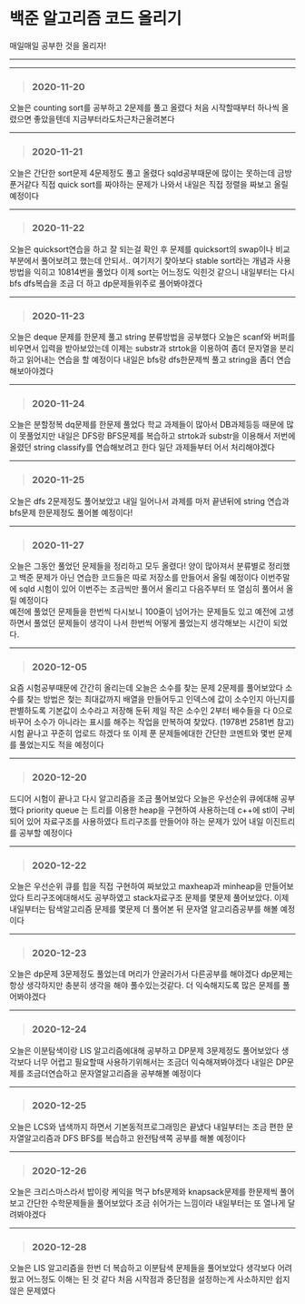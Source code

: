 # 백준 알고리즘 코드 올리기
매일매일 공부한 것을 올리자!


---
***

> ### 2020-11-20

오늘은 counting sort를 공부하고 2문제를 풀고 올렸다 처음 시작할때부터 하나씩 올렸으면 좋았을텐데 지금부터라도차근차근올려본다

---

> ### 2020-11-21

오늘은 간단한 sort문제 4문제정도 풀고 올렸다 sqld공부때문에 많이는 못하는데 금방 푼거같다 직접 quick sort를 짜야하는 문제가 나와서
 내일은 직접 정렬을 짜보고 올릴예정이다

---

> ### 2020-11-22
오늘은 quicksort연습을 하고 잘 되는걸 확인 후 문제를 quicksort의 swap이나 비교부분에서 풀어보려고 했는데 안되서.. 여기저기 찾아보다 
stable sort라는 개념과 사용방법을 익히고 10814번을 풀었다 이제 sort는
어느정도 익힌것 같으니 내일부터는 다시 bfs dfs복습을 조금 더 하고 dp문제들위주로 풀어봐야겠다

---

> ### 2020-11-23

오늘은 deque 문제를 한문제 풀고 string 분류방법을 공부했다 오늘은 scanf와 버퍼를 비우면서 입력을 받아보았는데
이제는 substr과 strtok을 이용하여 좀더 문자열을 분리하고 읽어내는 연습을 할 예정이다
내일은 bfs랑 dfs한문제씩 풀고 string을 좀더 연습해보아야겠다

---

> ### 2020-11-24

오늘은 분할정복 dq문제를 한문제 풀었다 학교 과제들이 많아서 DB과제등등 때문에 많이 못풀었지만 내일은 DFS랑 BFS문제를 복습하고 strtok과 substr을 이용해서 저번에 올렸던
string classify를 연습해보려고 한다 일단 과제들부터 어서 처리해야겠다

---

> ### 2020-11-25

오늘은 dfs 2문제정도 풀어보았고 내일 일어나서 과제를 마저 끝낸뒤에 string 연습과 bfs문제 한문제정도 풀어볼 예정이다! 

---

>### 2020-11-27

오늘은 그동안 풀었던 문제들을 정리하고 모두 올렸다! 양이 많아져서 분류별로 정리했고 백준 문제가 아닌 연습한 코드들은 따로 저장소를 만들어서 올릴 예정이다
이번주말에 sqld 시험이 있어 이번주는 조금씩만 풀어서 올리고 다음주부터 또 열심히 풀어서 올릴 예정이다  
예전에 풀었던 문제들을 한번씩 다시보니 100줄이 넘어가는 문제들도 있고 예전에 고생하면서 풀었던 문제들이 생각이 나서 한번씩 어떻게 풀었는지 생각해보는 시간이 되었다.

---

>### 2020-12-05

요즘 시험공부때문에 간간히 올리는데 오늘은 소수를 찾는 문제 2문제를 풀어보았다 소수를 찾는 방법은 첮는 최대값까지 배열을 만들어두고 인덱스에 값이 소수인지 아닌지를 
판별하도록 기본값이 소수라고 저장해 둔뒤 제일 작은 소수인 2부터 배수들을 다 0으로 바꾸어 소수가 아니라는 표시를 해주는 작업을 만복하여 찾았다. (1978번 2581번 참고)
시험 끝나고 꾸준히 업로드 하겠다 또 이제 푼 문제들에대한 간단한 코멘트와 몇번 문제를 풀었는지도 적을 예정이다


---

>### 2020-12-20

드디어 시험이 끝나고 다시 알고리즘을 조금 풀어보았다 오늘은 우선순위 큐에대해 공부했다 priority queue 는 트리를 이용한 heap을 구현하여 사용하는데 c++에 stl이 구비되어 있어
자료구조를 사용하였다 트리구조를 만들어야 하는 문제가 있어 내일 이진트리를 공부할 예정이다

---

>### 2020-12-22

오늘은 우선순위 큐를 힙을 직접 구현하여 짜보았고 maxheap과 minheap을 만들어보았다 트리구조에대해서도 공부하였고 stack자료구조 문제를 몇문제 풀어보았다. 이제내일부터는 탐색알고리즘 문제를
몇문제 더 풀어본 뒤 문자열 알고리즘공부를 해볼 예정이다

---

>### 2020-12-23

오늘은 dp문제 3문제정도 풀었는데 머리가 안굴러가서 다른공부를 해야겠다 dp문제는 항상 생각하지만 충분히 생각을 해야 풀수있는것같다. 더 익숙해지도록 많은 문제를 풀어봐야겠다

---

>### 2020-12-24

오늘은 이분탐색이랑 LIS 알고리즘에대해 공부하고 DP문제 3문제정도 풀어보았다 생각보다 너무 어렵고 필요할때 사용하기위해서는 조금더 익숙해져봐야겠다 내일은
DP문제를 조금더연습하고 문자열알고리즘을 공부해볼 예정이다 

---

>### 2020-12-25

오늘은 LCS와 냅색까지 하면서 기본동적프로그래밍은 끝냈다 내일부터는 조금 편한 문자열알고리즘과 DFS BFS를 복습하고 완전탐색쪽 공부를 해볼 예정이다

---

>### 2020-12-26

오늘은 크리스마스라서 밥이랑 케익을 먹구 bfs문제와 knapsack문제를 한문제씩 풀어보고 간단한 수학문제들을 풀어보았다 조금 쉬어가는 느낌이라 내일부터는 또 열나게 달려봐야겠다


---

>### 2020-12-28

오늘은 LIS 알고리즘을 한번 더 복습하고 이분탐색 문제들을 풀어보았다 생각보다 어려웠고 어느정도 이해는 된 것 같다 처음 시작점과 중단점을 설정하는게 사소하지만 쉽지않은 문제였다
